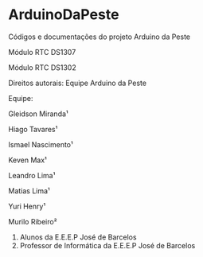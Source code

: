 # ArduinoDaPeste
Códigos e documentações do projeto Arduino da Peste

Módulo RTC DS1307

Módulo RTC DS1302

Direitos autorais: Equipe Arduino da Peste

Equipe:

Gleidson Miranda¹

Hiago Tavares¹

Ismael Nascimento¹

Keven Max¹

Leandro Lima¹

Matias Lima¹

Yuri Henry¹

Murilo Ribeiro²

1. Alunos da E.E.E.P José de Barcelos
2. Professor de Informática da E.E.E.P José de Barcelos
